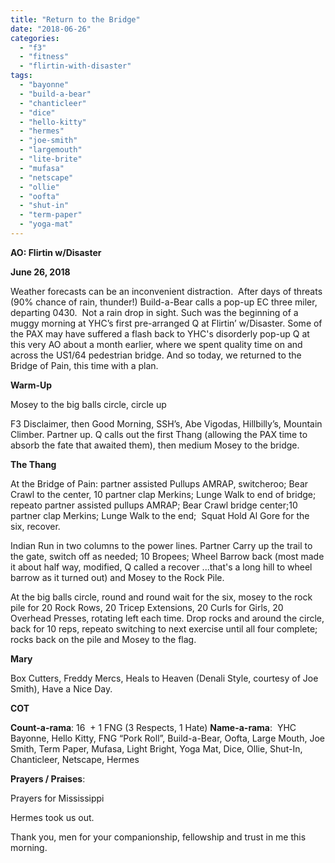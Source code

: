 ```yaml
---
title: "Return to the Bridge"
date: "2018-06-26"
categories: 
  - "f3"
  - "fitness"
  - "flirtin-with-disaster"
tags: 
  - "bayonne"
  - "build-a-bear"
  - "chanticleer"
  - "dice"
  - "hello-kitty"
  - "hermes"
  - "joe-smith"
  - "largemouth"
  - "lite-brite"
  - "mufasa"
  - "netscape"
  - "ollie"
  - "oofta"
  - "shut-in"
  - "term-paper"
  - "yoga-mat"
---
```


**AO: Flirtin w/Disaster**

**June 26, 2018**

Weather forecasts can be an inconvenient distraction.  After days of threats (90% chance of rain, thunder!) Build-a-Bear calls a pop-up EC three miler, departing 0430.  Not a rain drop in sight. Such was the beginning of a muggy morning at YHC’s first pre-arranged Q at Flirtin’ w/Disaster. Some of the PAX may have suffered a flash back to YHC's disorderly pop-up Q at this very AO about a month earlier, where we spent quality time on and across the US1/64 pedestrian bridge. And so today, we returned to the Bridge of Pain, this time with a plan.

**Warm-Up**

Mosey to the big balls circle, circle up

F3 Disclaimer, then Good Morning, SSH’s, Abe Vigodas, Hillbilly’s, Mountain Climber. Partner up. Q calls out the first Thang (allowing the PAX time to absorb the fate that awaited them), then medium Mosey to the bridge.

**The Thang**

At the Bridge of Pain: partner assisted Pullups AMRAP, switcheroo; Bear Crawl to the center, 10 partner clap Merkins; Lunge Walk to end of bridge;  repeato partner assisted pullups AMRAP; Bear Crawl bridge center;10 partner clap Merkins; Lunge Walk to the end;  Squat Hold Al Gore for the six, recover.

Indian Run in two columns to the power lines. Partner Carry up the trail to the gate, switch off as needed; 10 Bropees; Wheel Barrow back (most made it about half way, modified, Q called a recover ...that's a long hill to wheel barrow as it turned out) and Mosey to the Rock Pile.

At the big balls circle, round and round wait for the six, mosey to the rock pile for 20 Rock Rows, 20 Tricep Extensions, 20 Curls for Girls, 20 Overhead Presses, rotating left each time. Drop rocks and around the circle, back for 10 reps, repeato switching to next exercise until all four complete; rocks back on the pile and Mosey to the flag.

**Mary**

Box Cutters, Freddy Mercs, Heals to Heaven (Denali Style, courtesy of Joe Smith), Have a Nice Day.

**COT**

**Count-a-rama**: 16  + 1 FNG (3 Respects, 1 Hate) **Name-a-rama**:  YHC Bayonne, Hello Kitty, FNG “Pork Roll”, Build-a-Bear, Oofta, Large Mouth, Joe Smith, Term Paper, Mufasa, Light Bright, Yoga Mat, Dice, Ollie, Shut-In, Chanticleer, Netscape, Hermes

**Prayers / Praises**:

Prayers for Mississippi

Hermes took us out.

Thank you, men for your companionship, fellowship and trust in me this morning.
